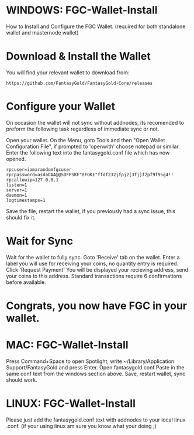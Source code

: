 # WINDOWS: FGC-Wallet-Install
How to Install and Configure the FGC Wallet. (required for both standalone wallet and masternode wallet)

# Download & Install the Wallet
You will find your relevant wallet to download from:

```
https://github.com/FantasyGold/FantasyGold-Core/releases
```

# Configure your Wallet
On occasion the wallet will not sync without addnodes, its recomended to preform the following task regardless of immediate sync or not.

Open your wallet.
On the Menu, goto Tools and then "Open Wallet Configuration File", if prompted to 'openwith' choose notepad or similar.
Enter the following text into the fantasygold.conf file which has now opened.

```
rpcuser=iamarandomfgcuser
rpcpassword=asdaDAA@@SDFPSKF"£FOK£"ffdf232jfpj2[3fj]f2pf9f95g4!! 
rpcallowip=127.0.0.1 
listen=1 
server=1 
daemon=1 
logtimestamps=1
```

Save the file, restart the wallet, if you previously had a sync issue, this should fix it.

# Wait for Sync

Wait for the wallet to fully sync.
Goto 'Receive' tab on the wallet.
Enter a label you will use for receiving your coins, no quantity entry is required.
Click 'Request Payment'
You will be displayed your recieving address, send your coins to this address.
Standard transactions require 6 confirmations before available.

# Congrats, you now have FGC in your wallet.

# MAC: FGC-Wallet-Install

Press Command+Space to open Spotlight, write ~/Library/Application Support/FantasyGold and press Enter.
Open fantasygold.conf
Paste in the same conf text from the windows section above.
Save, restart wallet, sync should work.

# LINUX: FGC-Wallet-Install
Please just add the fantasygold.conf text with addnodes to your local linux .conf.
(if your using linux am sure you know what your doing ;)
